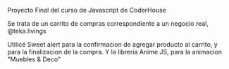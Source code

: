 Proyecto Final del curso de Javascript de CoderHouse

Se trata de un carrito de compras correspondiente a un negocio real, @teka.livings

Utilicé Sweet alert para la confirmacion de agregar producto al carrito, y para la finalizacion de la compra.
Y la libreria Anime JS, para la animacion "Muebles & Deco"
